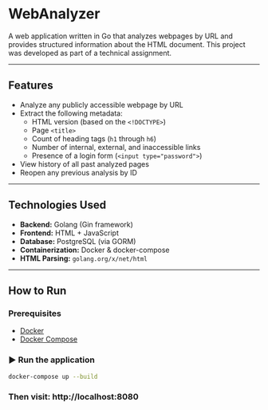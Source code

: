 # WebAnalyzer

A web application written in Go that analyzes webpages by URL and provides structured information about the HTML document. This project was developed as part of a technical assignment.

---

## Features

- Analyze any publicly accessible webpage by URL
- Extract the following metadata:
    - HTML version (based on the `<!DOCTYPE>`)
    - Page `<title>`
    - Count of heading tags (`h1` through `h6`)
    - Number of internal, external, and inaccessible links
    - Presence of a login form (`<input type="password">`)
- View history of all past analyzed pages
- Reopen any previous analysis by ID

---

##  Technologies Used

- **Backend:** Golang (Gin framework)
- **Frontend:** HTML + JavaScript
- **Database:** PostgreSQL (via GORM)
- **Containerization:** Docker & docker-compose
- **HTML Parsing:** `golang.org/x/net/html`

---

## How to Run

### Prerequisites
- [Docker](https://www.docker.com/)
- [Docker Compose](https://docs.docker.com/compose/)

### ▶ Run the application

```bash
docker-compose up --build
```

### Then visit: http://localhost:8080